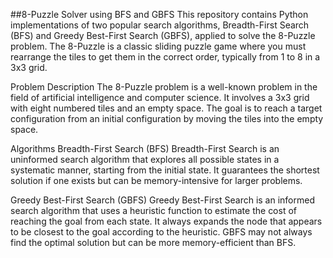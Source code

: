 ##8-Puzzle Solver using BFS and GBFS
This repository contains Python implementations of two popular search algorithms, Breadth-First Search (BFS) and Greedy Best-First Search (GBFS), applied to solve the 8-Puzzle problem. The 8-Puzzle is a classic sliding puzzle game where you must rearrange the tiles to get them in the correct order, typically from 1 to 8 in a 3x3 grid.

Problem Description
The 8-Puzzle problem is a well-known problem in the field of artificial intelligence and computer science. It involves a 3x3 grid with eight numbered tiles and an empty space. The goal is to reach a target configuration from an initial configuration by moving the tiles into the empty space.

Algorithms
Breadth-First Search (BFS)
Breadth-First Search is an uninformed search algorithm that explores all possible states in a systematic manner, starting from the initial state. It guarantees the shortest solution if one exists but can be memory-intensive for larger problems.

Greedy Best-First Search (GBFS)
Greedy Best-First Search is an informed search algorithm that uses a heuristic function to estimate the cost of reaching the goal from each state. It always expands the node that appears to be closest to the goal according to the heuristic. GBFS may not always find the optimal solution but can be more memory-efficient than BFS.
